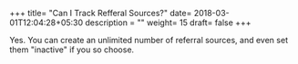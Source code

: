 +++
title= "Can I Track Refferal Sources?"
date= 2018-03-01T12:04:28+05:30
description = ""
weight= 15
draft= false
+++


Yes. You can create an unlimited number of referral sources, and even set them "inactive" if you so choose. 
